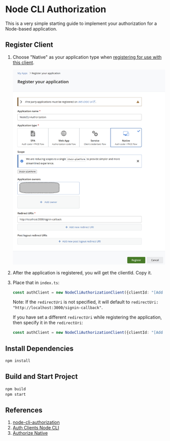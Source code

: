 # Node CLI Authorization

This is a very simple starting guide to implement your authorization for a Node-based application.

## Register Client

1. Choose "Native" as your application type when [registering for use with this client](https://developer.bentley.com/register/).

    ![alt text](RegisterApplication.png)

2. After the application is registered, you will get the clientId. Copy it.
3. Place that in `index.ts`:

    ```typescript
    const authClient = new NodeCliAuthorizationClient({clientId: "[Add Client Id Here]", scope: "itwin-platform"});
    ```

    Note: If the `redirectUri` is not specified, it will default to `redirectUri: "http://localhost:3000/signin-callback"`.

    If you have set a different `redirectUri` while registering the application, then specify it in the `redirectUri`:

    ```typescript
    const authClient = new NodeCliAuthorizationClient({clientId: "[Add Client Id Here]", scope: "itwin-platform", redirectUri: "http://localhost:5000/signin-callback"});
    ```

## Install Dependencies

   ```sh
   npm install
   ```

## Build and Start Project

   ```sh  
   npm build
   npm start
   ```

## References

1. [node-cli-authorization](https://www.itwinjs.org/reference/node-cli-authorization/)
2. [Auth Clients Node CLI](https://github.com/iTwin/auth-clients/blob/main/packages/node-cli/README.md)
3. [Authorize Native](https://developer.bentley.com/tutorials/authorize-native/)